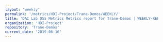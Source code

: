 ```yaml
---
layout: 'weekly'
permalink: '/metrics/HDI-Project/Trane-Demos/WEEKLY/'
title: 'DAI Lab OSS Metrics Metrics report for Trane-Demos | WEEKLY-REPORT-2019-06-16'
organization: 'HDI-Project'
repository: 'Trane-Demos'
current_date: '2019-06-16'
---
```

